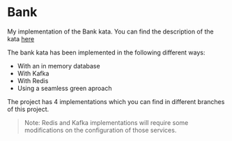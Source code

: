 # Bank
My implementation of the Bank kata. You can find the description of the kata [here](https://katalyst.codurance.com/bank)

The bank kata has been implemented in the following different ways:
* With an in memory database
* With Kafka
* With Redis
* Using a seamless green aproach

The project has 4 implementations which you can find in different branches of this project.

> Note: Redis and Kafka implementations will require some modifications on the configuration of those services. 
